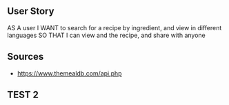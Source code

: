 ## User Story

AS A user
I WANT to search for a recipe by ingredient, and view in different languages
SO THAT I can view and the recipe, and share with anyone

## Sources

- https://www.themealdb.com/api.php

## TEST 2